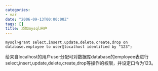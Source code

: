 ```yaml
---
categories:
- var
date: "2006-09-13T00:00:00Z"
tags: []
title: 添加mysql用户
---
```


```
mysql>grant select,insert,update,delete,create,drop on database.employee to user@localhost identified by "123";
```

给来自localhost的用户user分配可对数据库database的employee表进行select,insert,update,delete,create,drop等操作的权限，并设定口令为123。
